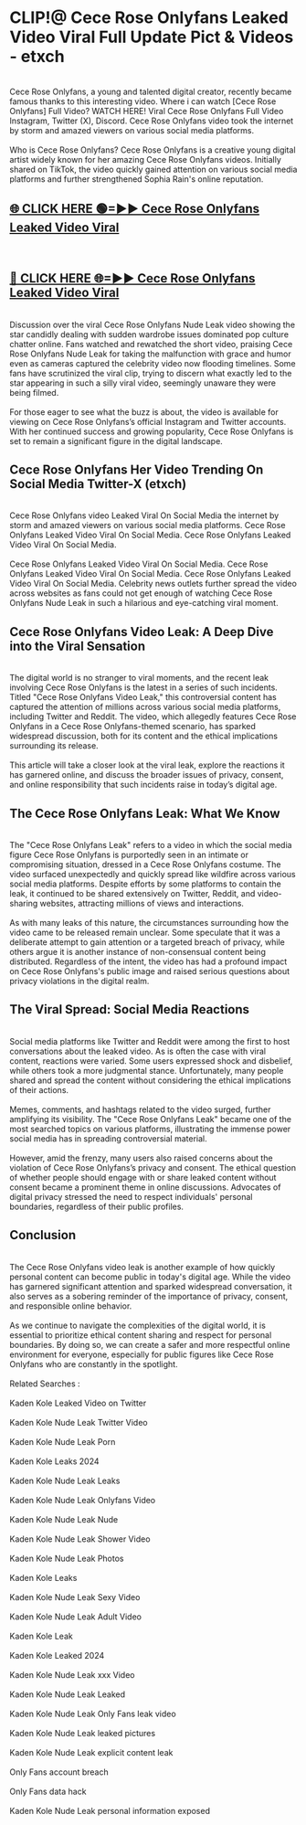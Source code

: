 # CLIP!@ Cece Rose Onlyfans Leaked Video Viral Full Update Pict & Videos - etxch
<br>
Cece Rose Onlyfans, a young and talented digital creator, recently became famous thanks to this interesting video. Where i can watch [Cece Rose Onlyfans] Full Video? WATCH HERE! Viral Cece Rose Onlyfans Full Video Instagram, Twitter (X), Discord. Cece Rose Onlyfans video took the internet by storm and amazed viewers on various social media platforms.
<br><br>
Who is Cece Rose Onlyfans? Cece Rose Onlyfans is a creative young digital artist widely known for her amazing Cece Rose Onlyfans videos. Initially shared on TikTok, the video quickly gained attention on various social media platforms and further strengthened Sophia Rain's online reputation.
<br>
<h2><a href="https://bestclip.site?title=Cece_Rose_Onlyfans">🌐 CLICK HERE 🟢=►► Cece Rose Onlyfans Leaked Video Viral</a></h2>
<br>
<h2><a href="https://bestclip.site?title=Cece_Rose_Onlyfans">🔴 CLICK HERE 🌐=►► Cece Rose Onlyfans Leaked Video Viral</a></h2>
<br>
Discussion over the viral Cece Rose Onlyfans Nude Leak video showing the star candidly dealing with sudden wardrobe issues dominated pop culture chatter online. Fans watched and rewatched the short video, praising Cece Rose Onlyfans Nude Leak for taking the malfunction with grace and humor even as cameras captured the celebrity video now flooding timelines. Some fans have scrutinized the viral clip, trying to discern what exactly led to the star appearing in such a silly viral video, seemingly unaware they were being filmed.
<br><br>
For those eager to see what the buzz is about, the video is available for viewing on Cece Rose Onlyfans’s official Instagram and Twitter accounts. With her continued success and growing popularity, Cece Rose Onlyfans is set to remain a significant figure in the digital landscape.
<br>
<h2>Cece Rose Onlyfans Her Video Trending On Social Media Twitter-X (etxch)</h2>
<br>
Cece Rose Onlyfans video Leaked Viral On Social Media the internet by storm and amazed viewers on various social media platforms. Cece Rose Onlyfans Leaked Video Viral On Social Media. Cece Rose Onlyfans Leaked Video Viral On Social Media.
<br><br>
Cece Rose Onlyfans Leaked Video Viral On Social Media. Cece Rose Onlyfans Leaked Video Viral On Social Media. Cece Rose Onlyfans Leaked Video Viral On Social Media. Celebrity news outlets further spread the video across websites as fans could not get enough of watching Cece Rose Onlyfans Nude Leak in such a hilarious and eye-catching viral moment.
<br>
<h2>Cece Rose Onlyfans Video Leak: A Deep Dive into the Viral Sensation</h2>
<br>
The digital world is no stranger to viral moments, and the recent leak involving Cece Rose Onlyfans is the latest in a series of such incidents. Titled "Cece Rose Onlyfans Video Leak," this controversial content has captured the attention of millions across various social media platforms, including Twitter and Reddit. The video, which allegedly features Cece Rose Onlyfans in a Cece Rose Onlyfans-themed scenario, has sparked widespread discussion, both for its content and the ethical implications surrounding its release.
<br><br>
This article will take a closer look at the viral leak, explore the reactions it has garnered online, and discuss the broader issues of privacy, consent, and online responsibility that such incidents raise in today’s digital age.
<br>
<h2>The Cece Rose Onlyfans Leak: What We Know</h2>
<br>
The "Cece Rose Onlyfans Leak" refers to a video in which the social media figure Cece Rose Onlyfans is purportedly seen in an intimate or compromising situation, dressed in a Cece Rose Onlyfans costume. The video surfaced unexpectedly and quickly spread like wildfire across various social media platforms. Despite efforts by some platforms to contain the leak, it continued to be shared extensively on Twitter, Reddit, and video-sharing websites, attracting millions of views and interactions.
<br><br>
As with many leaks of this nature, the circumstances surrounding how the video came to be released remain unclear. Some speculate that it was a deliberate attempt to gain attention or a targeted breach of privacy, while others argue it is another instance of non-consensual content being distributed. Regardless of the intent, the video has had a profound impact on Cece Rose Onlyfans's public image and raised serious questions about privacy violations in the digital realm.
<br>
<h2>The Viral Spread: Social Media Reactions</h2>
<br>
Social media platforms like Twitter and Reddit were among the first to host conversations about the leaked video. As is often the case with viral content, reactions were varied. Some users expressed shock and disbelief, while others took a more judgmental stance. Unfortunately, many people shared and spread the content without considering the ethical implications of their actions.
<br><br>
Memes, comments, and hashtags related to the video surged, further amplifying its visibility. The "Cece Rose Onlyfans Leak" became one of the most searched topics on various platforms, illustrating the immense power social media has in spreading controversial material.
<br><br>
However, amid the frenzy, many users also raised concerns about the violation of Cece Rose Onlyfans’s privacy and consent. The ethical question of whether people should engage with or share leaked content without consent became a prominent theme in online discussions. Advocates of digital privacy stressed the need to respect individuals' personal boundaries, regardless of their public profiles.
<br>
<h2>Conclusion</h2>
<br>
The Cece Rose Onlyfans video leak is another example of how quickly personal content can become public in today's digital age. While the video has garnered significant attention and sparked widespread conversation, it also serves as a sobering reminder of the importance of privacy, consent, and responsible online behavior.
<br><br>
As we continue to navigate the complexities of the digital world, it is essential to prioritize ethical content sharing and respect for personal boundaries. By doing so, we can create a safer and more respectful online environment for everyone, especially for public figures like Cece Rose Onlyfans who are constantly in the spotlight.
<br><br>
Related Searches :
<br><br>
Kaden Kole Leaked Video on Twitter
<br><br>
Kaden Kole Nude Leak Twitter Video
<br><br>
Kaden Kole Nude Leak Porn
<br><br>
Kaden Kole Leaks 2024
<br><br>
Kaden Kole Nude Leak Leaks
<br><br>
Kaden Kole Nude Leak Onlyfans Video
<br><br>
Kaden Kole Nude Leak Nude
<br><br>
Kaden Kole Nude Leak Shower Video
<br><br>
Kaden Kole Nude Leak Photos
<br><br>
Kaden Kole Leaks
<br><br>
Kaden Kole Nude Leak Sexy Video
<br><br>
Kaden Kole Nude Leak Adult Video
<br><br>
Kaden Kole Leak
<br><br>
Kaden Kole Leaked 2024
<br><br>
Kaden Kole Nude Leak xxx Video
<br><br>
Kaden Kole Nude Leak Leaked
<br><br>
Kaden Kole Nude Leak Only Fans leak video
<br><br>
Kaden Kole Nude Leak leaked pictures
<br><br>
Kaden Kole Nude Leak explicit content leak
<br><br>
Only Fans account breach
<br><br>
Only Fans data hack
<br><br>
Kaden Kole Nude Leak personal information exposed